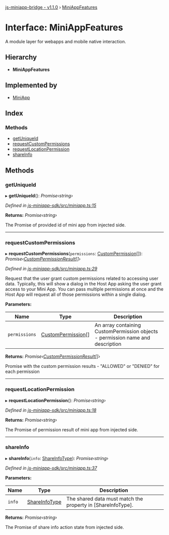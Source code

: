 [js-miniapp-bridge - v1.1.0](../README.md) › [MiniAppFeatures](miniappfeatures.md)

# Interface: MiniAppFeatures

A module layer for webapps and mobile native interaction.

## Hierarchy

* **MiniAppFeatures**

## Implemented by

* [MiniApp](../classes/miniapp.md)

## Index

### Methods

* [getUniqueId](miniappfeatures.md#getuniqueid)
* [requestCustomPermissions](miniappfeatures.md#requestcustompermissions)
* [requestLocationPermission](miniappfeatures.md#requestlocationpermission)
* [shareInfo](miniappfeatures.md#shareinfo)

## Methods

###  getUniqueId

▸ **getUniqueId**(): *Promise‹string›*

*Defined in [js-miniapp-sdk/src/miniapp.ts:15](https://github.com/rakutentech/js-miniapp/blob/05cfcd6/js-miniapp-sdk/src/miniapp.ts#L15)*

**Returns:** *Promise‹string›*

The Promise of provided id of mini app from injected side.

___

###  requestCustomPermissions

▸ **requestCustomPermissions**(`permissions`: [CustomPermission](custompermission.md)[]): *Promise‹[CustomPermissionResult](custompermissionresult.md)[]›*

*Defined in [js-miniapp-sdk/src/miniapp.ts:29](https://github.com/rakutentech/js-miniapp/blob/05cfcd6/js-miniapp-sdk/src/miniapp.ts#L29)*

Request that the user grant custom permissions related to accessing user data.
Typically, this will show a dialog in the Host App asking the user grant access to your Mini App.
You can pass multiple permissions at once and the Host App will request all of those permissions within a single dialog.

**Parameters:**

Name | Type | Description |
------ | ------ | ------ |
`permissions` | [CustomPermission](custompermission.md)[] | An array containing CustomPermission objects - permission name and description |

**Returns:** *Promise‹[CustomPermissionResult](custompermissionresult.md)[]›*

Promise with the custom permission results - "ALLOWED" or "DENIED" for each permission

___

###  requestLocationPermission

▸ **requestLocationPermission**(): *Promise‹string›*

*Defined in [js-miniapp-sdk/src/miniapp.ts:18](https://github.com/rakutentech/js-miniapp/blob/05cfcd6/js-miniapp-sdk/src/miniapp.ts#L18)*

**Returns:** *Promise‹string›*

The Promise of permission result of mini app from injected side.

___

###  shareInfo

▸ **shareInfo**(`info`: [ShareInfoType](shareinfotype.md)): *Promise‹string›*

*Defined in [js-miniapp-sdk/src/miniapp.ts:37](https://github.com/rakutentech/js-miniapp/blob/05cfcd6/js-miniapp-sdk/src/miniapp.ts#L37)*

**Parameters:**

Name | Type | Description |
------ | ------ | ------ |
`info` | [ShareInfoType](shareinfotype.md) | The shared data must match the property in [ShareInfoType]. |

**Returns:** *Promise‹string›*

The Promise of share info action state from injected side.
